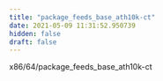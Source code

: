 ```yaml
---
title: "package_feeds_base_ath10k-ct"
date: 2021-05-09 11:31:52.950739
hidden: false
draft: false
---
```


x86/64/package_feeds_base_ath10k-ct

